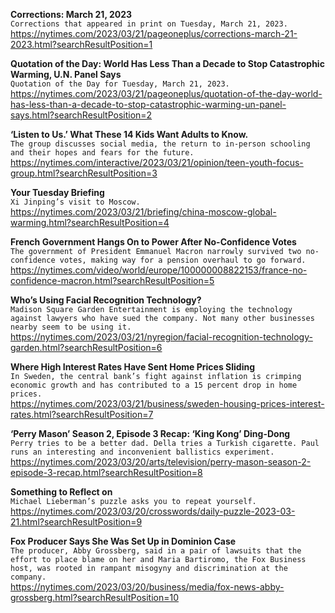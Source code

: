 **Corrections: March 21, 2023**\
`Corrections that appeared in print on Tuesday, March 21, 2023.`\
https://nytimes.com/2023/03/21/pageoneplus/corrections-march-21-2023.html?searchResultPosition=1

**Quotation of the Day: World Has Less Than a Decade to Stop Catastrophic Warming, U.N. Panel Says**\
`Quotation of the Day for Tuesday, March 21, 2023.`\
https://nytimes.com/2023/03/21/pageoneplus/quotation-of-the-day-world-has-less-than-a-decade-to-stop-catastrophic-warming-un-panel-says.html?searchResultPosition=2

**‘Listen to Us.’ What These 14 Kids Want Adults to Know.**\
`The group discusses social media, the return to in-person schooling and their hopes and fears for the future.`\
https://nytimes.com/interactive/2023/03/21/opinion/teen-youth-focus-group.html?searchResultPosition=3

**Your Tuesday Briefing**\
`Xi Jinping’s visit to Moscow.`\
https://nytimes.com/2023/03/21/briefing/china-moscow-global-warming.html?searchResultPosition=4

**French Government Hangs On to Power After No-Confidence Votes**\
`The government of President Emmanuel Macron narrowly survived two no-confidence votes, making way for a pension overhaul to go forward.`\
https://nytimes.com/video/world/europe/100000008822153/france-no-confidence-macron.html?searchResultPosition=5

**Who’s Using Facial Recognition Technology?**\
`Madison Square Garden Entertainment is employing the technology against lawyers who have sued the company. Not many other businesses nearby seem to be using it.`\
https://nytimes.com/2023/03/21/nyregion/facial-recognition-technology-garden.html?searchResultPosition=6

**Where High Interest Rates Have Sent Home Prices Sliding**\
`In Sweden, the central bank’s fight against inflation is crimping economic growth and has contributed to a 15 percent drop in home prices.`\
https://nytimes.com/2023/03/21/business/sweden-housing-prices-interest-rates.html?searchResultPosition=7

**‘Perry Mason’ Season 2, Episode 3 Recap: ‘King Kong’ Ding-Dong**\
`Perry tries to be a better dad. Della tries a Turkish cigarette. Paul runs an interesting and inconvenient ballistics experiment.`\
https://nytimes.com/2023/03/20/arts/television/perry-mason-season-2-episode-3-recap.html?searchResultPosition=8

**Something to Reflect on**\
`Michael Lieberman’s puzzle asks you to repeat yourself.`\
https://nytimes.com/2023/03/20/crosswords/daily-puzzle-2023-03-21.html?searchResultPosition=9

**Fox Producer Says She Was Set Up in Dominion Case**\
`The producer, Abby Grossberg, said in a pair of lawsuits that the effort to place blame on her and Maria Bartiromo, the Fox Business host, was rooted in rampant misogyny and discrimination at the company.`\
https://nytimes.com/2023/03/20/business/media/fox-news-abby-grossberg.html?searchResultPosition=10

